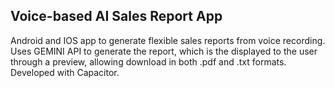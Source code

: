 ## Voice-based AI Sales Report App

Android and IOS app to generate flexible sales reports from voice recording. Uses GEMINI API to generate the report, which is the displayed to the user through a preview, allowing download in both .pdf and .txt formats. Developed with Capacitor.